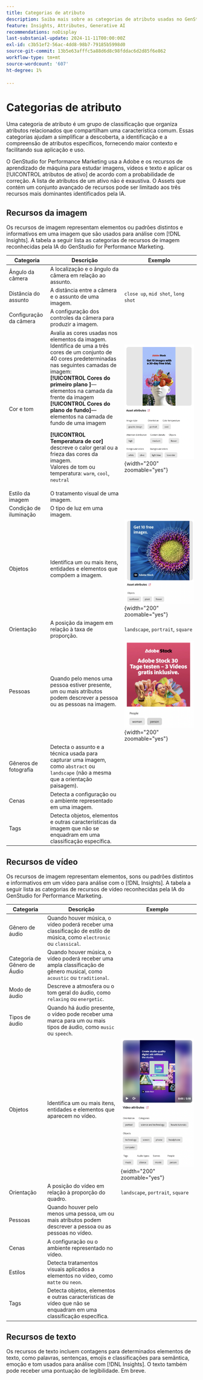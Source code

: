```yaml
---
title: Categorias de atributo
description: Saiba mais sobre as categorias de atributo usadas no GenStudio for Performance Marketing.
feature: Insights, Attributes, Generative AI
recommendations: noDisplay
last-substanial-update: 2024-11-11T00:00:00Z
exl-id: c3b51ef2-56ac-4dd8-98b7-79185b5998d0
source-git-commit: 13b5e63afffc5a88d6d8c98fddac6d2d85f6e862
workflow-type: tm+mt
source-wordcount: '607'
ht-degree: 1%

---
```


# Categorias de atributo

Uma categoria de atributo é um grupo de classificação que organiza atributos relacionados que compartilham uma característica comum. Essas categorias ajudam a simplificar a descoberta, a identificação e a compreensão de atributos específicos, fornecendo maior contexto e facilitando sua aplicação e uso.

O GenStudio for Performance Marketing usa a Adobe e os recursos de aprendizado de máquina para estudar imagens, vídeos e texto e aplicar os [!UICONTROL atributos de ativo] de acordo com a probabilidade de correção. A lista de atributos de um ativo não é exaustiva. O Assets que contém um conjunto avançado de recursos pode ser limitado aos três recursos mais dominantes identificados pela IA.

## Recursos da imagem

Os recursos de imagem representam elementos ou padrões distintos e informativos em uma imagem que são usados para análise com [!DNL Insights]. A tabela a seguir lista as categorias de recursos de imagem reconhecidas pela IA do GenStudio for Performance Marketing.

<!-- For the writer: turn off word wrap to work with these tables. Option + Z -->

| Categoria | Descrição | Exemplo |
| ----------------------- | ----------------------------------------------------------------------------------------------------- | ------------------------------------------------------------------------------------------------------------------------------------------------------------------------------ |
| Ângulo da câmera | A localização e o ângulo da câmera em relação ao assunto. |                                                                                                                                                                                |
| Distância do assunto | A distância entre a câmera e o assunto de uma imagem. | `close up`, `mid shot`, `long shot` |
| Configuração da câmera | A configuração dos controles da câmera para produzir a imagem. |                                                                                                                                                                                |
| Cor e tom | Avalia as cores usadas nos elementos da imagem. Identifica de uma a três cores de um conjunto de 40 cores predeterminadas nas seguintes camadas de imagem:<br>**[!UICONTROL Cores do primeiro plano ]**—elementos na camada da frente da imagem<br>**[!UICONTROL Cores do plano de fundo]**—elementos na camada de fundo de uma imagem<p>**[!UICONTROL Temperatura de cor]** descreve o calor geral ou a frieza das cores da imagem.<br>Valores de tom ou temperatura: `warm`, `cool`, `neutral` | ![cores e tons suaves](../../assets/category/image-color-temp.png){width="200" zoomable="yes"} |
| Estilo da imagem | O tratamento visual de uma imagem. |                                                                                                                                                                                |
| Condição de iluminação | O tipo de luz em uma imagem. |                                                                                                                                                                                |
| Objetos | Identifica um ou mais itens, entidades e elementos que compõem a imagem. | ![girassol, plano, objeto de flor](../../assets/category/image-objects.png){width="200" zoomable="yes"} |
| Orientação | A posição da imagem em relação à taxa de proporção. | `landscape`, `portrait`, `square` |
| Pessoas | Quando pelo menos uma pessoa estiver presente, um ou mais atributos podem descrever a pessoa ou as pessoas na imagem. | ![mulher dançando](../../assets/category/image-people.png){width="200" zoomable="yes"} |
| Gêneros de fotografia | Detecta o assunto e a técnica usada para capturar uma imagem, como `abstract` ou `landscape` (não a mesma que a orientação paisagem). |           |
| Cenas | Detecta a configuração ou o ambiente representado em uma imagem. |                                             |
| Tags | Detecta objetos, elementos e outras características da imagem que não se enquadram em uma classificação específica. |                                      |

<!-- Not yet approved by legal
| Attention distribution  | The level of viewer attention spread across an image.                                                 | `high`, `medium`, `low`                                                                                                                                                                                                    |
| Content density         | The amount of information or detail in an image.                                                      | `high`, `medium`, `low`                                                                                                                                                                                                    |
-->

## Recursos de vídeo

Os recursos de imagem representam elementos, sons ou padrões distintos e informativos em um vídeo para análise com o [!DNL Insights]. A tabela a seguir lista as categorias de recursos de vídeo reconhecidas pela IA do GenStudio for Performance Marketing.

| Categoria | Descrição | Exemplo |
| ------------------- | ------------------------------------------------------------------------------------------------------------ | --------------------------------------------------------------------------------------- |
| Gênero de áudio | Quando houver música, o vídeo poderá receber uma classificação de estilo de música, como `electronic` ou `classical`. |          |
| Categoria de Gênero de Áudio | Quando houver música, o vídeo poderá receber uma ampla classificação de gênero musical, como `acoustic` ou `traditional`. |          |
| Modo de áudio | Descreve a atmosfera ou o tom geral do áudio, como `relaxing` ou `energetic`. |          |
| Tipos de áudio | Quando há áudio presente, o vídeo pode receber uma marca para um ou mais tipos de áudio, como `music` ou `speech`. |          |
| Objetos | Identifica um ou mais itens, entidades e elementos que aparecem no vídeo. | ![objetos no vídeo](../../assets/category/video-objects.png){width="200" zoomable="yes"} |
| Orientação | A posição do vídeo em relação à proporção do quadro. | `landscape`, `portrait`, `square` |
| Pessoas | Quando houver pelo menos uma pessoa, um ou mais atributos podem descrever a pessoa ou as pessoas no vídeo. |        |
| Cenas | A configuração ou o ambiente representado no vídeo. |        |
| Estilos | Detecta tratamentos visuais aplicados a elementos no vídeo, como `matte` ou `neon`. |        |
| Tags | Detecta objetos, elementos e outras características de vídeo que não se enquadram em uma classificação específica. |        |

## Recursos de texto

Os recursos de texto incluem contagens para determinados elementos de texto, como palavras, sentenças, emojis e classificações para semântica, emoção e tom usados para análise com [!DNL Insights]. O texto também pode receber uma pontuação de legibilidade. Em breve.

<!-- Not yet approved by legal

The following table lists the image feature categories recognized by the GenStudio for Performance Marketing AI.

| Category             | Description | Example |
|----------------------|-------------|--------|
| Emojis Count         |             |        |
| HashTags Count       |             |        |
| Keywords             |             |        |
| Marketing Emotions   |             |        |
| Narratives           | Text that represents an overarching situation, theme, or a story. Narratives can communicate values, purpose, or identity that resonates with consumers on many levels.   |        |
| Persuasion Strategies|             |        |
| Readability          |             |        |
| Tone of voice        | | |
-->
